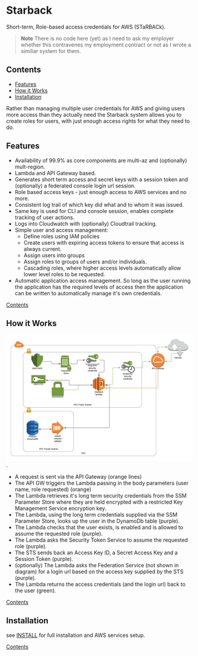 # Starback #
Short-term, Role-based access credentials for AWS (STaRBACk).

> **Note** There is no code here (yet) as I need to ask my employer whether this contravenes my employment contract or
> not as I wrote a similiar system for them.

<a name='toc'></a>
## Contents ##
- [Features](#features)
- [How it Works](#howitworks)
- [Installation](#installation)


Rather than managing multiple user credentials for AWS and giving users more access than they actually need the
Starback system allows you to create roles for users, with just enough access rights for what they need to do.

<a name='features'></a>
## Features ##
* Availability of 99.9% as core components are multi-az and (optionally) mult-region.
* Lambda and API Gateway based.
* Generates short term access and secret keys with a session token and (optionally) a federated console login url
  session.
* Role based access keys - just enough access to AWS services and no more.
* Consistent log trail of which key did what and to whom it was issued.
* Same key is used for CLI and console session, enables complete tracking of user actions.
* Logs into Cloudwatch with (optionally) Cloudtrail tracking.
* Simple user and access management:
  * Define roles using IAM policies
  * Create users with expiring access tokens to ensure that access is always current.
  * Assign users into groups
  * Assign roles to groups of users and/or individuals.
  * Cascading roles, where higher access levels automatically allow lower level roles to be requested.
* Automatic application access management. So long as the user running the application has the required levels of
  access then the application can be written to automatically manage it's own credentials.

[Contents](#toc)

<a name='howitworks'></a>
## How it Works ##
![Starback Request Flow](starback_request_flow.jpg).
* A request is sent via the API Gateway (orange lines)
* The API GW triggers the Lambda passing in the body parameters (user name, role requested) (orange)
* The Lambda retrieves it's long term security credentials from the SSM Parameter Store where they are held encrypted
  with a restricted Key Management Service encryption key.
* The Lambda, using the long term credentials supplied via the SSM Parameter Store, looks up the user in the DynamoDb
  table (purple).
* The Lambda checks that the user exists, is enabled and is allowed to assume the requested role (purple).
* The Lambda asks the Security Token Service to assume the requested role (purple).
* The STS sends back an Access Key ID, a Secret Access Key and a Session Token (purple).
* (optionally) The Lambda asks the Federation Service (not shown in diagram) for a login url based on the access key
  supplied by the STS (purple).
* The Lambda returns the access credentials (and the login url) back to the user (green).

[Contents](#toc)

<a name='installation'></a>
## Installation ##
see [INSTALL](INSTALL.md) for full installation and AWS services setup.

[Contents](#toc)
